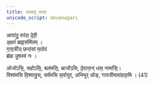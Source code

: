 ```yaml
---
title: आयातु वरदा
unicode_script: devanagari
---
```


आया॑तु॒ वर॑दा दे॒वी॒  
अ॒क्षरं॑ ब्रह्म॒संमि॑तम् ।  
गा॒य॒त्री॑ञ् छन्द॑सां मा॒तेदं  
ब्र॑ह्म जु॒षस्व॑ नः । 

ओजो॑ऽसि॒, सहो॑ऽसि॒, बल॑मसि॒, भ्राजो॑ऽसि, दे॒वाना॒न् धाम॒ नामा॑सि॒।  
विश्व॑मसि वि॒श्वायु॒स्, सर्व॑मसि स॒र्वायुर्, अभिभूर् ओङ्, गायत्रीमावा॑हया॒मि । (41)